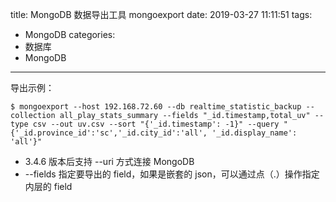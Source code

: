 title: MongoDB 数据导出工具 mongoexport
date: 2019-03-27 11:11:51
tags:
- MongoDB
categories:
- 数据库
- MongoDB
---

导出示例：

    $ mongoexport --host 192.168.72.60 --db realtime_statistic_backup --collection all_play_stats_summary --fields "_id.timestamp,total_uv" --type csv --out uv.csv --sort "{'_id.timestamp': -1}" --query "{'_id.province_id':'sc','_id.city_id':'all', '_id.display_name': 'all'}"

<!-- more -->

- 3.4.6 版本后支持 --uri 方式连接 MongoDB
- --fields 指定要导出的 field，如果是嵌套的 json，可以通过点（.）操作指定内层的 field
